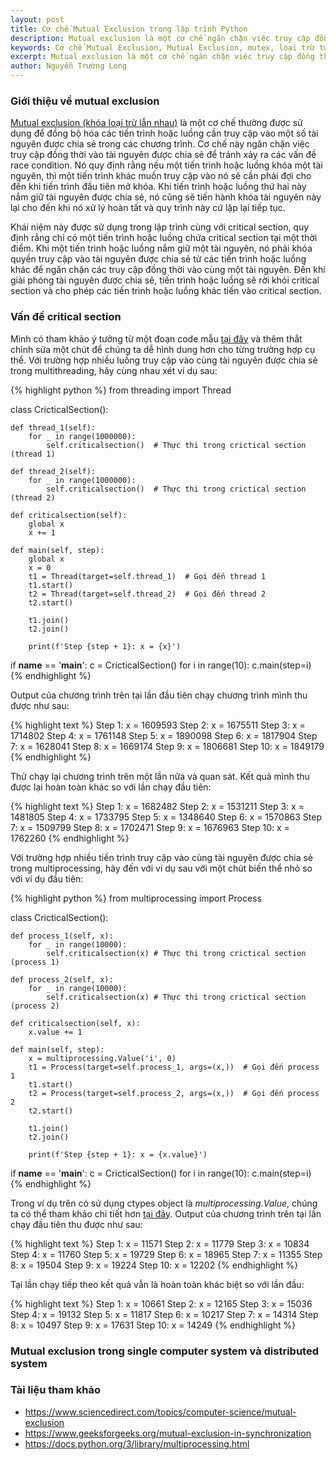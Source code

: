 ```yaml
---
layout: post
title: Cơ chế Mutual Exclusion trong lập trình Python
description: Mutual exclusion là một cơ chế ngăn chặn việc truy cập đồng thời vào tài nguyên được chia sẻ. Khái niệm này được sử dụng trong lập trình đồng thời cùng với critical section, quy định rằng chỉ có một tiến trình hoặc luồng chứa critical section tại một thời điểm.
keywords: Cơ chế Mutual Exclusion, Mutual Exclusion, mutex, loại trừ tương hỗ, khóa loại trừ lẫn nhau, lập trình Python, Python, lập trình đồng thời, lập trình đa luồng, lập trình multithreading, multiprocessing python, critical section
excerpt: Mutual exclusion là một cơ chế ngăn chặn việc truy cập đồng thời vào tài nguyên được chia sẻ. Khái niệm này được sử dụng trong lập trình đồng thời cùng với critical section, quy định rằng chỉ có một tiến trình hoặc luồng chứa critical section tại một thời điểm.
author: Nguyễn Trường Long
---
```


### Giới thiệu về mutual exclusion

[Mutual exclusion (khóa loại trừ lẫn nhau)](https://nguyentruonglong.net/co-che-mutual-exclusion-trong-lap-trinh-python.html) là một cơ chế thường được sử dụng để đồng bộ hóa các tiến trình hoặc luồng cần truy cập vào một số tài nguyên được chia sẻ trong các chương trình. Cơ chế này ngăn chặn việc truy cập đồng thời vào tài nguyên được chia sẻ để tránh xảy ra các vấn đề race condition. Nó quy định rằng nếu một tiến trình hoặc luồng khóa một tài nguyên, thì một tiến trình khác muốn truy cập vào nó sẽ cần phải đợi cho đến khi tiến trình đầu tiên mở khóa. Khi tiến trình hoặc luồng thứ hai này nắm giữ tài nguyên được chia sẻ, nó cũng sẽ tiến hành khóa tài nguyên này lại cho đến khi nó xử lý hoàn tất và quy trình này cứ lặp lại tiếp tục.

Khái niệm này được sử dụng trong lập trình cùng với critical section, quy định rằng chỉ có một tiến trình hoặc luồng chứa critical section tại một thời điểm. Khi một tiến trình hoặc luồng nắm giữ một tài nguyên, nó phải khóa quyền truy cập vào tài nguyên được chia sẻ từ các tiến trình hoặc luồng khác để ngăn chặn các truy cập đồng thời vào cùng một tài nguyên. Đến khi giải phóng tài nguyên được chia sẻ, tiến trình hoặc luồng sẽ rời khỏi critical section và cho phép các tiến trình hoặc luồng khác tiến vào critical section.

### Vấn đề critical section

Mình có tham khảo ý tưởng từ một đoạn code mẫu <a href="https://cppsecrets.com/users/120612197115104981111171149751485164103109971051084699111109/Python-Implementation-of-Mutual-Exclusion-with-semaphore.php" target="_blank">tại đây</a> và thêm thắt chỉnh sửa một chút để chúng ta dễ hình dung hơn cho từng trường hợp cụ thể. Với trường hợp nhiều luồng truy cập vào cùng tài nguyên được chia sẻ trong multithreading, hãy cùng nhau xét ví dụ sau:

{% highlight python %}
from threading import Thread

class CricticalSection():

    def thread_1(self):
        for _ in range(1000000):
            self.criticalsection()  # Thực thi trong crictical section (thread 1)

    def thread_2(self):
        for _ in range(1000000):
            self.criticalsection()  # Thực thi trong crictical section (thread 2)

    def criticalsection(self):
        global x
        x += 1

    def main(self, step):
        global x
        x = 0
        t1 = Thread(target=self.thread_1)  # Gọi đến thread 1
        t1.start()
        t2 = Thread(target=self.thread_2)  # Gọi đến thread 2
        t2.start()

        t1.join()
        t2.join()

        print(f'Step {step + 1}: x = {x}')

if __name__ == '__main__':
    c = CricticalSection()
    for i in range(10):
        c.main(step=i)
{% endhighlight %}

Output của chương trình trên tại lần đầu tiên chạy chương trình mình thu được như sau:

{% highlight text %}
Step 1: x = 1609593
Step 2: x = 1675511
Step 3: x = 1714802
Step 4: x = 1761148
Step 5: x = 1890098
Step 6: x = 1817904
Step 7: x = 1628041
Step 8: x = 1669174
Step 9: x = 1806681
Step 10: x = 1849179
{% endhighlight %}

Thử chạy lại chương trình trên một lần nữa và quan sát. Kết quả mình thu được lại hoàn toàn khác so với lần chạy đầu tiên:

{% highlight text %}
Step 1: x = 1682482
Step 2: x = 1531211
Step 3: x = 1481805
Step 4: x = 1733795
Step 5: x = 1348640
Step 6: x = 1570863
Step 7: x = 1509799
Step 8: x = 1702471
Step 9: x = 1676963
Step 10: x = 1762260
{% endhighlight %}

Với trường hợp nhiều tiến trình truy cập vào cùng tài nguyên được chia sẻ trong multiprocessing, hãy đến với ví dụ sau với một chút biến thể nhỏ so với ví dụ đầu tiên:

{% highlight python %}
from multiprocessing import Process

class CricticalSection():

    def process_1(self, x):
        for _ in range(10000):
            self.criticalsection(x) # Thực thi trong crictical section (process 1)

    def process_2(self, x):
        for _ in range(10000):
            self.criticalsection(x) # Thực thi trong crictical section (process 2)

    def criticalsection(self, x):
        x.value += 1

    def main(self, step):
        x = multiprocessing.Value('i', 0)
        t1 = Process(target=self.process_1, args=(x,))  # Gọi đến process 1
        t1.start()
        t2 = Process(target=self.process_2, args=(x,))  # Gọi đến process 2
        t2.start()

        t1.join()
        t2.join()

        print(f'Step {step + 1}: x = {x.value}')


if __name__ == '__main__':
    c = CricticalSection()
    for i in range(10):
        c.main(step=i)
{% endhighlight %}

Trong ví dụ trên có sử dụng ctypes object là <i>multiprocessing.Value</i>, chúng ta có thể tham khảo chi tiết hơn <a href="https://www.kite.com/python/docs/multiprocessing.Value" target="_blank">tại đây</a>. Output của chương trình trên tại lần chạy đầu tiên thu được như sau:

{% highlight text %}
Step 1: x = 11571
Step 2: x = 11779
Step 3: x = 10834
Step 4: x = 11760
Step 5: x = 19729
Step 6: x = 18965
Step 7: x = 11355
Step 8: x = 19504
Step 9: x = 19224
Step 10: x = 12202
{% endhighlight %}

Tại lần chạy tiếp theo kết quả vẫn là hoàn toàn khác biệt so với lần đầu:

{% highlight text %}
Step 1: x = 10661
Step 2: x = 12165
Step 3: x = 15036
Step 4: x = 19132
Step 5: x = 11817
Step 6: x = 10217
Step 7: x = 14314
Step 8: x = 10497
Step 9: x = 17631
Step 10: x = 14249
{% endhighlight %}

### Mutual exclusion trong single computer system và distributed system

### Tài liệu tham khảo

* <a href="https://www.sciencedirect.com/topics/computer-science/mutual-exclusion" target="_blank">https://www.sciencedirect.com/topics/computer-science/mutual-exclusion</a>
* <a href="https://www.geeksforgeeks.org/mutual-exclusion-in-synchronization" target="_blank">https://www.geeksforgeeks.org/mutual-exclusion-in-synchronization</a>
* <a href="https://docs.python.org/3/library/multiprocessing.html" target="_blank">https://docs.python.org/3/library/multiprocessing.html</a>

